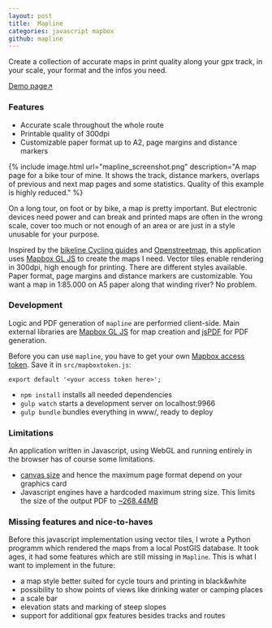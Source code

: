 ```yaml
---
layout: post
title:  Mapline
categories: javascript mapbox
github: mapline
---
```



Create a collection of accurate maps in print quality along your gpx track, in
your scale, your format and the infos you need.

[Demo page&#8599;](/demo/mapline/)

### Features
- Accurate scale throughout the whole route
- Printable quality of 300dpi
- Customizable paper format up to A2, page margins and distance markers

{% include image.html url="mapline_screenshot.png" description="A map page for a
bike tour of mine. It shows the track, distance markers, overlaps of previous and next map pages
and some statistics. Quality of this example is highly reduced." %}

On a long tour, on foot or by bike, a map is pretty important. But electronic
devices need power and can break and printed maps are often in the wrong scale,
cover too much or not enough of an area or are just in a style unusable for
your purpose.

Inspired by the [bikeline Cycling
guides](http://www.esterbauer.com/international.html) and
[Openstreetmap](https://www.openstreetmap.org/about), this application uses
[Mapbox GL JS](https://www.mapbox.com/mapbox-gl-js/api/) to create the maps I
need. Vector tiles enable rendering in 300dpi, high enough for printing. There
are different styles available. Paper format, page margins and distance markers
are customizable. You want a map in 1:85.000 on A5 paper along that winding
river? No problem.

### Development

Logic and PDF generation of `mapline` are performed client-side. Main external
libraries are [Mapbox GL JS](https://www.mapbox.com/mapbox-gl-js/) for map
creation and [jsPDF](https://github.com/MrRio/jsPDF) for PDF generation.

Before you can use `mapline`, you have to get your own [Mapbox access
token](https://www.mapbox.com/help/create-api-access-token/). Save it in
`src/mapboxtoken.js`:

`export default '<your access token here>';`

- `npm install` installs all needed dependencies
- `gulp watch` starts a development server on localhost:9966
- `gulp bundle` bundles everything in www/, ready to deploy

### Limitations

An application written in Javascript, using WebGL and running entirely in the
browser has of course some limitations.
- [canvas size](https://webglstats.com/webgl/parameter/MAX_RENDERBUFFER_SIZE) and hence the maximum page format depend on your graphics card
- Javascript engines have a hardcoded maximum string size. This limits the size of the output PDF to [~268.44MB](https://github.com/atom/atom/issues/7210#issuecomment-160994222)

### Missing features and nice-to-haves

Before this javascript implementation using vector tiles, I wrote a Python programm which rendered the maps from a local PostGIS database. It took ages, it had some features which are still missing in `Mapline`. This is what I want to implement in the future:
- a map style better suited for cycle tours and printing in black&white
- possibility to show points of views like drinking water or camping places
- a scale bar
- elevation stats and marking of steep slopes
- support for additional gpx features besides tracks and routes
